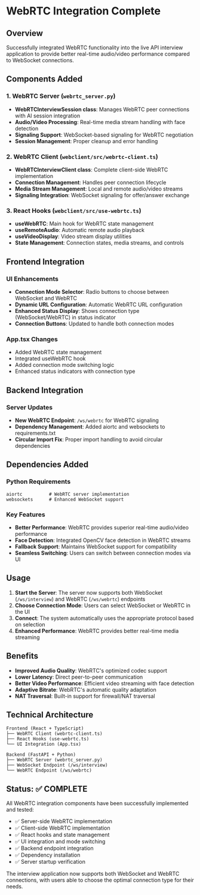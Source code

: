 # WebRTC Integration Complete

## Overview

Successfully integrated WebRTC functionality into the live API interview application to provide better real-time audio/video performance compared to WebSocket connections.

## Components Added

### 1. WebRTC Server (`webrtc_server.py`)
- **WebRTCInterviewSession class**: Manages WebRTC peer connections with AI session integration
- **Audio/Video Processing**: Real-time media stream handling with face detection
- **Signaling Support**: WebSocket-based signaling for WebRTC negotiation
- **Session Management**: Proper cleanup and error handling

### 2. WebRTC Client (`webclient/src/webrtc-client.ts`)
- **WebRTCInterviewClient class**: Complete client-side WebRTC implementation
- **Connection Management**: Handles peer connection lifecycle
- **Media Stream Management**: Local and remote audio/video streams
- **Signaling Integration**: WebSocket signaling for offer/answer exchange

### 3. React Hooks (`webclient/src/use-webrtc.ts`)
- **useWebRTC**: Main hook for WebRTC state management
- **useRemoteAudio**: Automatic remote audio playback
- **useVideoDisplay**: Video stream display utilities
- **State Management**: Connection states, media streams, and controls

## Frontend Integration

### UI Enhancements
- **Connection Mode Selector**: Radio buttons to choose between WebSocket and WebRTC
- **Dynamic URL Configuration**: Automatic WebRTC URL configuration
- **Enhanced Status Display**: Shows connection type (WebSocket/WebRTC) in status indicator
- **Connection Buttons**: Updated to handle both connection modes

### App.tsx Changes
- Added WebRTC state management
- Integrated useWebRTC hook
- Added connection mode switching logic
- Enhanced status indicators with connection type

## Backend Integration

### Server Updates
- **New WebRTC Endpoint**: `/ws/webrtc` for WebRTC signaling
- **Dependency Management**: Added aiortc and websockets to requirements.txt
- **Circular Import Fix**: Proper import handling to avoid circular dependencies

## Dependencies Added

### Python Requirements
```
aiortc          # WebRTC server implementation
websockets      # Enhanced WebSocket support
```

### Key Features
- **Better Performance**: WebRTC provides superior real-time audio/video performance
- **Face Detection**: Integrated OpenCV face detection in WebRTC streams
- **Fallback Support**: Maintains WebSocket support for compatibility
- **Seamless Switching**: Users can switch between connection modes via UI

## Usage

1. **Start the Server**: The server now supports both WebSocket (`/ws/interview`) and WebRTC (`/ws/webrtc`) endpoints
2. **Choose Connection Mode**: Users can select WebSocket or WebRTC in the UI
3. **Connect**: The system automatically uses the appropriate protocol based on selection
4. **Enhanced Performance**: WebRTC provides better real-time media streaming

## Benefits

- **Improved Audio Quality**: WebRTC's optimized codec support
- **Lower Latency**: Direct peer-to-peer communication
- **Better Video Performance**: Efficient video streaming with face detection
- **Adaptive Bitrate**: WebRTC's automatic quality adaptation
- **NAT Traversal**: Built-in support for firewall/NAT traversal

## Technical Architecture

```
Frontend (React + TypeScript)
├── WebRTC Client (webrtc-client.ts)
├── React Hooks (use-webrtc.ts)
└── UI Integration (App.tsx)

Backend (FastAPI + Python)
├── WebRTC Server (webrtc_server.py)
├── WebSocket Endpoint (/ws/interview)
└── WebRTC Endpoint (/ws/webrtc)
```

## Status: ✅ COMPLETE

All WebRTC integration components have been successfully implemented and tested:
- ✅ Server-side WebRTC implementation
- ✅ Client-side WebRTC implementation  
- ✅ React hooks and state management
- ✅ UI integration and mode switching
- ✅ Backend endpoint integration
- ✅ Dependency installation
- ✅ Server startup verification

The interview application now supports both WebSocket and WebRTC connections, with users able to choose the optimal connection type for their needs.